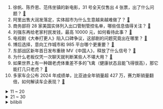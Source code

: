 1. 徐帆、陈乔恩、范伟坐镇的新电影，31 号全天仅售出 4 张票，出了什么问题？ [:link:](https://www.zhihu.com/question/8453050064)
2. 阿里出售大润发落定，实体超市为什么生意越来越难做了？ [:link:](https://www.zhihu.com/question/8494864108)
3. 商务部将 28 家美国实体列入出口管制管控名单，哪些信息值得关注？ [:link:](https://www.zhihu.com/question/8525025716)
4. 刘强东再给老家村民发钱，最高 10000 元，如何看待此事？ [:link:](https://www.zhihu.com/question/8528739933)
5. 电视剧《大奉打更人》陷入口碑争议，这部剧的问题究竟出在哪里？ [:link:](https://www.zhihu.com/question/8162028666)
6. 博后选择，意向工作城市和 985 平台哪个更重要？ [:link:](https://www.zhihu.com/question/8131387926)
7. 东部战区新年首日发布重磅 MV《中国人》，释放了什么信号？ [:link:](https://www.zhihu.com/question/8426471438)
8. 为什么老板仅凭一次聊天就判断某些人不堪大用？ [:link:](https://www.zhihu.com/question/8330712531)
9. 如果世界上有一种跟老虎体重差不多的飞禽（健康状态且能飞得很高），那它能打几只老虎？ [:link:](https://www.zhihu.com/question/8092046194)
10. 多家车企公布 2024 年成绩单，比亚迪全年销量超 427 万，赛力斯销量翻倍，如何解读车企表现？ [:link:](https://www.zhihu.com/question/8447354235)
<details>
<summary>11 ~ 20</summary>

11. 上班四年，突然意识到打工没有出路，如何破局？ [:link:](https://www.zhihu.com/question/5194734346)
12. 如何评价男子 22 万买车投保 29 万故意开进湖里？保险公司如何发现骗保的？ [:link:](https://www.zhihu.com/question/8008232690)
13. 集采阿司匹林 3 分钱一片，厂家能赚钱吗？ [:link:](https://www.zhihu.com/question/8326123240)
14. 六耳猕猴明知道自己是假的，为什么还敢去见如来？ [:link:](https://www.zhihu.com/question/7722042462)
15. 我想给女儿延时满足，她问为什么不能让她现在就开心点？怎么回答？「延时满足」的教育方式如何使用？ [:link:](https://www.zhihu.com/question/5557776091)
16. 如何评价《原神》2025年1月更新的幻想真境剧诗？ [:link:](https://www.zhihu.com/question/8511355589)
17. 如何学习、使用Ai，才能跟上时代的步伐？ [:link:](https://www.zhihu.com/question/7788862450)
18. 跟同事在一起工作，确实发现自己想法少、条理不清晰、不知道怎么开展工作，应该怎么提升？ [:link:](https://www.zhihu.com/question/8070951470)
19. 蜀汉的二号人物是关羽还是诸葛亮？ [:link:](https://www.zhihu.com/question/52636296)
20. 大多数人是为了缓解本科阶段的「本领危机」而选择考研的吗？ [:link:](https://www.zhihu.com/question/7109670855)
</details>
<details>
<summary>21 ~ 30</summary>

21. 一个人最根本的能力到底是什么？ [:link:](https://www.zhihu.com/question/563874394)
22. 中国古代历代王朝大多定都北方，是由哪里历史因素决定的？ [:link:](https://www.zhihu.com/question/7824069236)
23. 为什么我 18 岁了还跟小孩一样，没有成年人的思维方式？ [:link:](https://www.zhihu.com/question/7673025057)
24. 如何评价 2025.1.2 发布的 REDMI Turbo 4 要 1999 起？有哪些亮点跟槽点？ [:link:](https://www.zhihu.com/question/8512949356)
25. 手动挡车型5档5000转直接降二挡会爆炸吗？ [:link:](https://www.zhihu.com/question/462527812)
26. 如何看待某媒体使用质能方程解释「飞鸟撞击」？公共媒体应该如何避免科普翻车？ [:link:](https://www.zhihu.com/question/8194398655)
27. 为什么冰之女皇会批准「队长」在纳塔替火神牺牲，她对夺取火神的神之心这么有把握吗？ [:link:](https://www.zhihu.com/question/8465703578)
28. 一部剧，是基于现实好，还是轻于现实好？ [:link:](https://www.zhihu.com/question/7381094253)
29. 电影《破·地狱》中的郭志斌为什么会在爸爸中风后远走异国？ [:link:](https://www.zhihu.com/question/6788061783)
30. 自然界有哪些「传奇耐毒王」？ [:link:](https://www.zhihu.com/question/4493707133)
</details><details>
<summary>bilibili</summary>

</details>